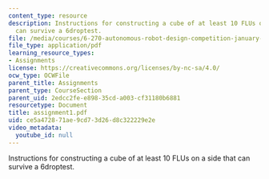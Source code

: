 ```yaml
---
content_type: resource
description: Instructions for constructing a cube of at least 10 FLUs on a side that
  can survive a 6droptest.
file: /media/courses/6-270-autonomous-robot-design-competition-january-iap-2005/ce5a472871ae9cd73d26d8c322229e2e_assignment1.pdf
file_type: application/pdf
learning_resource_types:
- Assignments
license: https://creativecommons.org/licenses/by-nc-sa/4.0/
ocw_type: OCWFile
parent_title: Assignments
parent_type: CourseSection
parent_uid: 2edcc2fe-e898-35cd-a003-cf31180b6881
resourcetype: Document
title: assignment1.pdf
uid: ce5a4728-71ae-9cd7-3d26-d8c322229e2e
video_metadata:
  youtube_id: null
---
```

Instructions for constructing a cube of at least 10 FLUs on a side that can survive a 6droptest.
